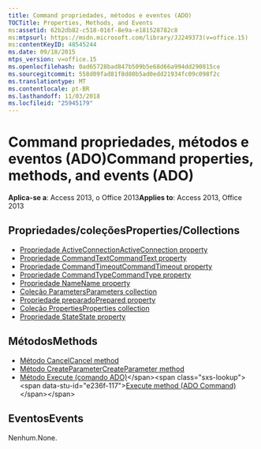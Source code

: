 ```yaml
---
title: Command propriedades, métodos e eventos (ADO)
TOCTitle: Properties, Methods, and Events
ms:assetid: 62b2db82-c518-016f-8e9a-e181528782c8
ms:mtpsurl: https://msdn.microsoft.com/library/JJ249373(v=office.15)
ms:contentKeyID: 48545244
ms.date: 09/18/2015
mtps_version: v=office.15
ms.openlocfilehash: 0ad65728bad847b509b5e68d66a994dd290815ce
ms.sourcegitcommit: 558d09fad81f8d80b5ad0edd21934fc09c098f2c
ms.translationtype: MT
ms.contentlocale: pt-BR
ms.lasthandoff: 11/03/2018
ms.locfileid: "25945179"
---
```

# <a name="command-properties-methods-and-events-ado"></a><span data-ttu-id="e236f-102">Command propriedades, métodos e eventos (ADO)</span><span class="sxs-lookup"><span data-stu-id="e236f-102">Command properties, methods, and events (ADO)</span></span>


<span data-ttu-id="e236f-103">**Aplica-se a**: Access 2013, o Office 2013</span><span class="sxs-lookup"><span data-stu-id="e236f-103">**Applies to**: Access 2013, Office 2013</span></span>

## <a name="propertiescollections"></a><span data-ttu-id="e236f-104">Propriedades/coleções</span><span class="sxs-lookup"><span data-stu-id="e236f-104">Properties/Collections</span></span>

- [<span data-ttu-id="e236f-105">Propriedade ActiveConnection</span><span class="sxs-lookup"><span data-stu-id="e236f-105">ActiveConnection property</span></span>](activeconnection-property-ado.md)
- [<span data-ttu-id="e236f-106">Propriedade CommandText</span><span class="sxs-lookup"><span data-stu-id="e236f-106">CommandText property</span></span>](commandtext-property-ado.md)
- [<span data-ttu-id="e236f-107">Propriedade CommandTimeout</span><span class="sxs-lookup"><span data-stu-id="e236f-107">CommandTimeout property</span></span>](commandtimeout-property-ado.md)
- [<span data-ttu-id="e236f-108">Propriedade CommandType</span><span class="sxs-lookup"><span data-stu-id="e236f-108">CommandType property</span></span>](commandtype-property-ado.md)
- [<span data-ttu-id="e236f-109">Propriedade Name</span><span class="sxs-lookup"><span data-stu-id="e236f-109">Name property</span></span>](name-property-ado.md)
- [<span data-ttu-id="e236f-110">Coleção Parameters</span><span class="sxs-lookup"><span data-stu-id="e236f-110">Parameters collection</span></span>](parameters-collection-ado.md)
- [<span data-ttu-id="e236f-111">Propriedade preparado</span><span class="sxs-lookup"><span data-stu-id="e236f-111">Prepared property</span></span>](prepared-property-ado.md)
- [<span data-ttu-id="e236f-112">Coleção Properties</span><span class="sxs-lookup"><span data-stu-id="e236f-112">Properties collection</span></span>](properties-collection-ado.md)
- [<span data-ttu-id="e236f-113">Propriedade State</span><span class="sxs-lookup"><span data-stu-id="e236f-113">State property</span></span>](state-property-ado.md)

## <a name="methods"></a><span data-ttu-id="e236f-114">Métodos</span><span class="sxs-lookup"><span data-stu-id="e236f-114">Methods</span></span>

- [<span data-ttu-id="e236f-115">Método Cancel</span><span class="sxs-lookup"><span data-stu-id="e236f-115">Cancel method</span></span>](cancel-method-ado.md)
- [<span data-ttu-id="e236f-116">Método CreateParameter</span><span class="sxs-lookup"><span data-stu-id="e236f-116">CreateParameter method</span></span>](createparameter-method-ado.md)
- <span data-ttu-id="e236f-117">[Método Execute (comando ADO)](https://msdn.microsoft.com/library/jj248785\(v=office.15\))</span><span class="sxs-lookup"><span data-stu-id="e236f-117">[Execute method (ADO Command)](https://msdn.microsoft.com/library/jj248785\(v=office.15\))</span></span>

## <a name="events"></a><span data-ttu-id="e236f-118">Eventos</span><span class="sxs-lookup"><span data-stu-id="e236f-118">Events</span></span>

<span data-ttu-id="e236f-119">Nenhum.</span><span class="sxs-lookup"><span data-stu-id="e236f-119">None.</span></span>

